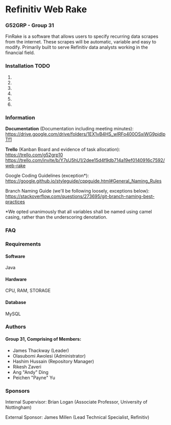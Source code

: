 # Refinitiv Web Rake
### G52GRP - Group 31
FinRake is a software that allows users to specify recurring data scrapes from the internet. These scrapes will be automatic, variable and easy to modify. Primarily built to serve Refinitiv data analysts working in the financial field.

### Installation TODO
1.
2.
3.
4.
5.
6.

### Information
**Documentation** (Documentation including meeting minutes):
https://drive.google.com/drive/folders/1EX1vB4HS_wlRFo400OSxiWG9pjdIpTf1

**Trello** (Kanban Board and evidence of task allocation):
https://trello.com/g52grp10
https://trello.com/invite/b/Y7sU5hU1/2dee15d4f9db714a19ef0140916c7592/web-rake

Google Coding Guidelines (exception*):
https://google.github.io/styleguide/cppguide.html#General_Naming_Rules

Branch Naming Guide (we'll be following loosely, exceptions below):
https://stackoverflow.com/questions/273695/git-branch-naming-best-practices

*We opted unanimously that all variables shall be named using camel casing, rather than the underscoring denotation.

### FAQ

### Requirements
#### Software
Java

#### Hardware
CPU, RAM, STORAGE

#### Database
MySQL

### Authors
#### Group 31, Comprising of Members:
- James Thackway (Leader)
- Olasubomi Awolesi (Administrator)
- Hashim Hussain (Repository Manager)
- Rikesh Zaveri
- Ang "Andy" Ding
- Peichen "Payne" Yu

### Sponsors
Internal Supervisor: Brian Logan (Associate Professor, University of Nottingham)

External Sponsor: James Millen (Lead Technical Specialist, Refinitiv)